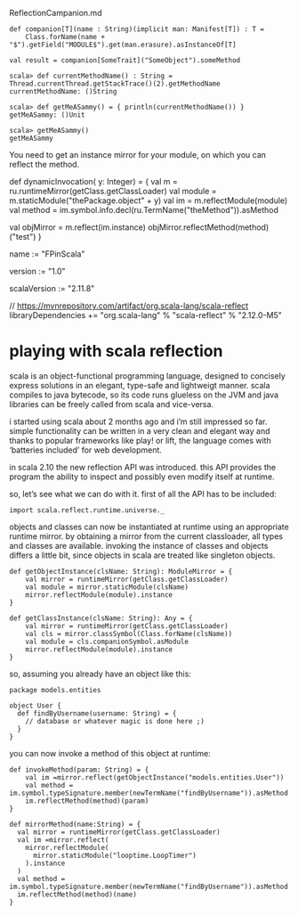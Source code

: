 ReflectionCampanion.md

```
def companion[T](name : String)(implicit man: Manifest[T]) : T = 
    Class.forName(name + "$").getField("MODULE$").get(man.erasure).asInstanceOf[T]

val result = companion[SomeTrait]("SomeObject").someMethod
```


```
scala> def currentMethodName() : String = Thread.currentThread.getStackTrace()(2).getMethodName
currentMethodName: ()String

scala> def getMeASammy() = { println(currentMethodName()) }
getMeASammy: ()Unit

scala> getMeASammy()
getMeASammy
```





You need to get an instance mirror for your module, on which you can reflect the method.

def dynamicInvocation( y: Integer) = {
  val m = ru.runtimeMirror(getClass.getClassLoader)
  val module = m.staticModule("thePackage.object" + y)
  val im = m.reflectModule(module)
  val method = im.symbol.info.decl(ru.TermName("theMethod")).asMethod

  val objMirror = m.reflect(im.instance)
  objMirror.reflectMethod(method)("test")
}




name := "FPinScala"

version := "1.0"

scalaVersion := "2.11.8"

// https://mvnrepository.com/artifact/org.scala-lang/scala-reflect
libraryDependencies += "org.scala-lang" % "scala-reflect" % "2.12.0-M5"



# playing with scala reflection

scala is an object-functional programming language, designed to concisely express solutions in an elegant, type-safe and lightweigt manner. scala compiles to java bytecode, so its code runs glueless on the JVM and java libraries can be freely called from scala and vice-versa.

i started using scala about 2 months ago and i’m still impressed so far. simple functionality can be written in a very clean and elegant way and thanks to popular frameworks like play! or lift, the language comes with ‘batteries included’ for web development.

in scala 2.10 the new reflection API was introduced. this API provides the program the ability to inspect and possibly even modify itself at runtime. 

so, let’s see what we can do with it. first of all the API has to be included:

```
import scala.reflect.runtime.universe._
```

objects and classes can now be instantiated at runtime using an appropriate runtime mirror. by obtaining a mirror from the current classloader, all types and classes are available. invoking the instance of classes and objects differs a little bit, since objects in scala are treated like singleton objects.

```
def getObjectInstance(clsName: String): ModuleMirror = {
    val mirror = runtimeMirror(getClass.getClassLoader)
    val module = mirror.staticModule(clsName)
    mirror.reflectModule(module).instance      
}

def getClassInstance(clsName: String): Any = {
    val mirror = runtimeMirror(getClass.getClassLoader)
    val cls = mirror.classSymbol(Class.forName(clsName))
    val module = cls.companionSymbol.asModule
    mirror.reflectModule(module).instance
}
```

so, assuming you already have an object like this:
```
package models.entities

object User {
  def findByUsername(username: String) = {
    // database or whatever magic is done here ;)
  }
}
```

you can now invoke a method of this object at runtime:
```
def invokeMethod(param: String) = {
    val im =mirror.reflect(getObjectInstance("models.entities.User"))
    val method = im.symbol.typeSignature.member(newTermName("findByUsername")).asMethod
    im.reflectMethod(method)(param)
}
```



    def mirrorMethod(name:String) = {
      val mirror = runtimeMirror(getClass.getClassLoader)
      val im =mirror.reflect(
        mirror.reflectModule(
          mirror.staticModule("looptime.LoopTimer")
        ).instance
      )
      val method = im.symbol.typeSignature.member(newTermName("findByUsername")).asMethod
      im.reflectMethod(method)(name)
    }
    